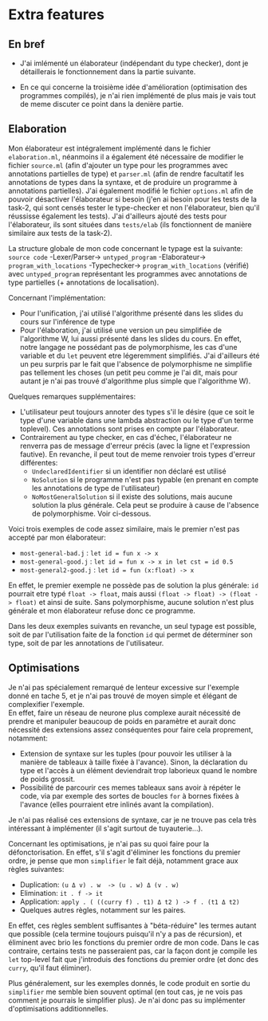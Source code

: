 # Extra features

## En bref

- J'ai imlémenté un élaborateur (indépendant du type checker), dont je détaillerais le fonctionnement dans la partie suivante.

- En ce qui concerne la troisième idée d'amélioration (optimisation des programmes compilés), je n'ai rien implémenté de plus mais je vais tout de meme discuter ce point dans la denière partie.
  
## Elaboration

Mon élaborateur est intégralement implémenté dans le fichier `elaboration.ml`,
néanmoins il a également été nécessaire de modifier le fichier `source.ml` (afin d'ajouter un type pour les programmes avec annotations partielles de type) et `parser.ml` (afin de rendre facultatif les annotations de types dans la syntaxe, et de produire un programme à annotations partielles).
J'ai également modifié le fichier `options.ml` afin de pouvoir désactiver l'élaborateur si besoin (j'en ai besoin pour les tests de la task-2, qui sont censés tester le type-checker et non l'élaborateur, bien qu'il réussisse également les tests). J'ai d'ailleurs ajouté des tests pour l'élaborateur, ils sont situées dans `tests/elab` (ils fonctionnent de manière similaire aux tests de la task-2).

La structure globale de mon code concernant le typage est la suivante:  
`source code` -Lexer/Parser-> `untyped_program` -Elaborateur->  
`program_with_locations` -Typechecker-> `program_with_locations` (vérifié)  
avec `untyped_program` représentant les programmes avec annotations de type partielles (+ annotations de localisation).

Concernant l'implémentation:

- Pour l'unification, j'ai utilisé l'algorithme présenté dans les slides du cours sur l'inférence de type
- Pour l'élaboration, j'ai utilisé une version un peu simplifiée de l'algorithme W, lui aussi présenté dans les slides du cours. En effet, notre langage ne possédant pas de polymorphisme, les cas d'une variable et du `let` peuvent etre légeremment simplifiés. J'ai d'ailleurs été un peu surpris par le fait que l'absence de polymorphisme ne simplifie pas tellement les choses (un petit peu comme je l'ai dit, mais pour autant je n'ai pas trouvé d'algorithme plus simple que l'algorithme W).

Quelques remarques supplémentaires:

- L'utilisateur peut toujours annoter des types s'il le désire (que ce soit
  le type d'une variable dans une lambda abstraction ou le type d'un terme toplevel). Ces annotations sont prises en compte par l'élaborateur.
- Contrairement au type checker, en cas d'échec, l'élaborateur ne renverra pas de message d'erreur précis (avec la ligne et l'expression fautive). En revanche, il peut tout de meme renvoier trois types d'erreur différentes:
  - `UndeclaredIdentifier` si un identifier non déclaré est utilisé
  - `NoSolution` si le programme n'est pas typable (en prenant en compte les annotations de type de l'utilisateur)
  - `NoMostGeneralSolution` si il existe des solutions, mais aucune solution la plus générale. Cela peut se produire à cause de l'absence de polymorphisme. Voir ci-dessous.

Voici trois exemples de code assez similaire, mais le premier n'est pas accepté par mon élaborateur:
  - `most-general-bad.j` : `let id = fun x -> x`
  - `most-general-good.j` : `let id = fun x -> x in let cst = id 0.5`
  - `most-general2-good.j` : `let id = fun (x:float) -> x`

En effet, le premier exemple ne possède pas de solution la plus générale:
`id` pourrait etre typé `float -> float`, mais aussi `(float -> float) -> (float -> float)` et ainsi de suite. Sans polymorphisme, aucune solution n'est plus générale et mon élaborateur refuse donc ce programme.

Dans les deux exemples suivants en revanche, un seul typage est possible, soit de par l'utilisation faite de la fonction `id` qui permet de déterminer son type, soit de par les annotations de l'utilisateur.

## Optimisations

Je n'ai pas spécialement remarqué de lenteur excessive sur l'exemple donné en tache 5, et je n'ai pas trouvé de moyen simple et élégant de complexifier l'exemple.  
En effet, faire un réseau de neurone plus complexe aurait nécessité de prendre et manipuler beaucoup de poids en paramètre et aurait donc nécessité des extensions assez conséquentes pour faire cela proprement, notamment:
  - Extension de syntaxe sur les tuples (pour pouvoir les utiliser à la manière de tableaux à taille fixée à l'avance). Sinon, la déclaration du type et l'accès à un élément deviendrait trop laborieux quand le nombre de poids grossit.
  - Possibilité de parcourir ces memes tableaux sans avoir à répéter le code, via par exemple des sortes de boucles `for` à bornes fixées à l'avance (elles pourraient etre inlinés avant la compilation).

Je n'ai pas réalisé ces extensions de syntaxe, car je ne trouve pas cela très intéressant à implémenter (il s'agit surtout de tuyauterie...).

Concernant les optimisations, je n'ai pas su quoi faire pour la défonctorisation.
En effet, s'il s'agit d'éliminer les fonctions du premier ordre, je pense que mon `simplifier` le fait déjà, notamment grace aux règles suivantes:
  - Duplication: `(u Δ v) . w  -> (u . w) Δ (v . w)`
  - Elimination: `it . f -> it`
  - Application: `apply . ( ((curry f) . t1) Δ t2 ) -> f . (t1 Δ t2)` 
  - Quelques autres règles, notamment sur les paires.
  
En effet, ces règles semblent suffisantes à "béta-réduire" les termes autant que possible (cela termine toujours puisqu'il n'y a pas de récursion), et éliminent avec brio les fonctions du premier ordre de mon code. Dans le cas contraire, certains tests ne passeraient pas, car la façon dont je compile les `let` top-level fait que j'introduis des fonctions du premier ordre (et donc des `curry`, qu'il faut éliminer).

Plus généralement, sur les exemples donnés, le code produit en sortie du `simplifier` me semble bien souvent optimal (en tout cas, je ne vois pas comment je pourrais le simplifier plus). Je n'ai donc pas su implémenter d'optimisations additionnelles.